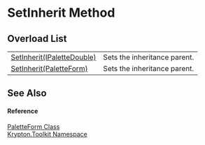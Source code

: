# SetInherit Method


## Overload List
<table>
<tr>
<td><a href="5931f4a8-e843-d800-364c-aafc9bf13df2.md">SetInherit(IPaletteDouble)</a></td>
<td>Sets the inheritance parent.</td></tr>
<tr>
<td><a href="dab8b148-6bd9-ea01-0c4e-19793bfaad9a.md">SetInherit(PaletteForm)</a></td>
<td>Sets the inheritance parent.</td></tr>
</table>

## See Also


#### Reference
<a href="11b4992b-1ef9-86ab-7706-eae5c4f825ea.md">PaletteForm Class</a>  
<a href="79d2eac2-21f4-54ff-7552-b20c33c30600.md">Krypton.Toolkit Namespace</a>  
